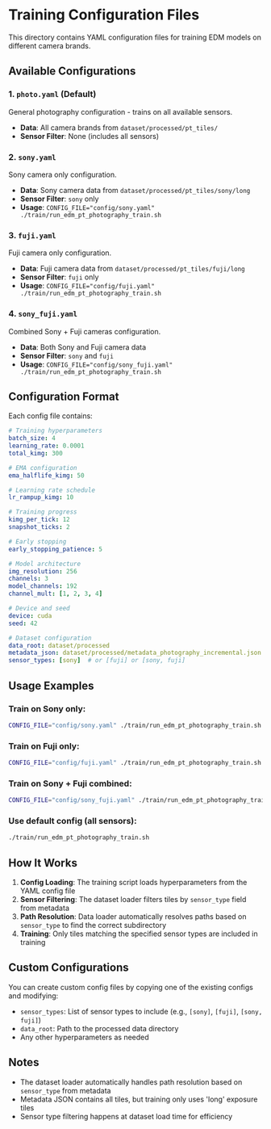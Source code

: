 # Training Configuration Files

This directory contains YAML configuration files for training EDM models on different camera brands.

## Available Configurations

### 1. `photo.yaml` (Default)
General photography configuration - trains on all available sensors.
- **Data**: All camera brands from `dataset/processed/pt_tiles/`
- **Sensor Filter**: None (includes all sensors)

### 2. `sony.yaml`
Sony camera only configuration.
- **Data**: Sony camera data from `dataset/processed/pt_tiles/sony/long`
- **Sensor Filter**: `sony` only
- **Usage**: `CONFIG_FILE="config/sony.yaml" ./train/run_edm_pt_photography_train.sh`

### 3. `fuji.yaml`
Fuji camera only configuration.
- **Data**: Fuji camera data from `dataset/processed/pt_tiles/fuji/long`
- **Sensor Filter**: `fuji` only
- **Usage**: `CONFIG_FILE="config/fuji.yaml" ./train/run_edm_pt_photography_train.sh`

### 4. `sony_fuji.yaml`
Combined Sony + Fuji cameras configuration.
- **Data**: Both Sony and Fuji camera data
- **Sensor Filter**: `sony` and `fuji`
- **Usage**: `CONFIG_FILE="config/sony_fuji.yaml" ./train/run_edm_pt_photography_train.sh`

## Configuration Format

Each config file contains:

```yaml
# Training hyperparameters
batch_size: 4
learning_rate: 0.0001
total_kimg: 300

# EMA configuration
ema_halflife_kimg: 50

# Learning rate schedule
lr_rampup_kimg: 10

# Training progress
kimg_per_tick: 12
snapshot_ticks: 2

# Early stopping
early_stopping_patience: 5

# Model architecture
img_resolution: 256
channels: 3
model_channels: 192
channel_mult: [1, 2, 3, 4]

# Device and seed
device: cuda
seed: 42

# Dataset configuration
data_root: dataset/processed
metadata_json: dataset/processed/metadata_photography_incremental.json
sensor_types: [sony]  # or [fuji] or [sony, fuji]
```

## Usage Examples

### Train on Sony only:
```bash
CONFIG_FILE="config/sony.yaml" ./train/run_edm_pt_photography_train.sh
```

### Train on Fuji only:
```bash
CONFIG_FILE="config/fuji.yaml" ./train/run_edm_pt_photography_train.sh
```

### Train on Sony + Fuji combined:
```bash
CONFIG_FILE="config/sony_fuji.yaml" ./train/run_edm_pt_photography_train.sh
```

### Use default config (all sensors):
```bash
./train/run_edm_pt_photography_train.sh
```

## How It Works

1. **Config Loading**: The training script loads hyperparameters from the YAML config file
2. **Sensor Filtering**: The dataset loader filters tiles by `sensor_type` field from metadata
3. **Path Resolution**: Data loader automatically resolves paths based on `sensor_type` to find the correct subdirectory
4. **Training**: Only tiles matching the specified sensor types are included in training

## Custom Configurations

You can create custom config files by copying one of the existing configs and modifying:
- `sensor_types`: List of sensor types to include (e.g., `[sony]`, `[fuji]`, `[sony, fuji]`)
- `data_root`: Path to the processed data directory
- Any other hyperparameters as needed

## Notes

- The dataset loader automatically handles path resolution based on `sensor_type` from metadata
- Metadata JSON contains all tiles, but training only uses 'long' exposure tiles
- Sensor type filtering happens at dataset load time for efficiency
